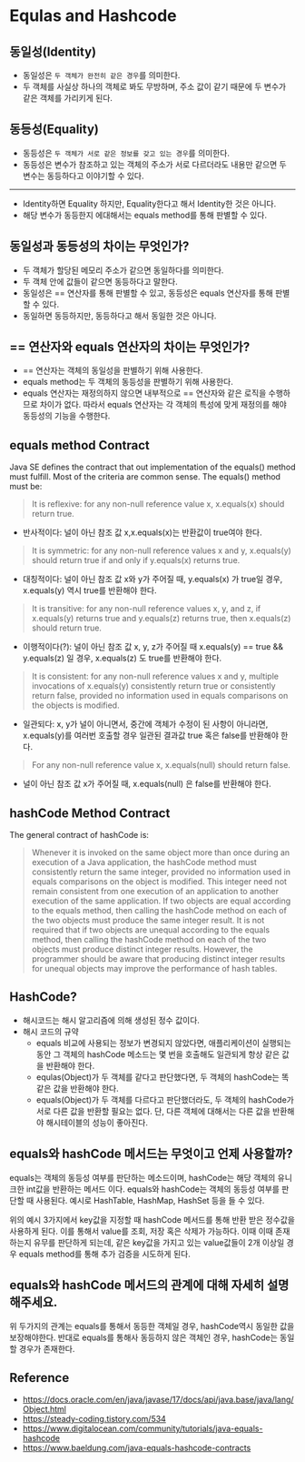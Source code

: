 # Equlas and Hashcode 

## 동일성(Identity)

* 동일성은 `두 객체가 완전히 같은 경우`를 의미한다.
* 두 객체를 사실상 하나의 객체로 봐도 무방하며, 주소 값이 같기 때문에 두 변수가 같은 객체를 가리키게 된다.

## 동등성(Equality)

* 동등성은 `두 객체가 서로 같은 정보를 갖고 있는 경우`를 의미한다.
* 동등성은 변수가 참조하고 있는 객체의 주소가 서로 다르더라도 내용만 같으면 두 변수는 동등하다고 이야기할 수 있다. 

---
* Identity하면 Equality 하지만, Equality한다고 해서 Identity한 것은 아니다.
* 해당 변수가 동등한지 에대해서는 equals method를 통해 판별할 수 있다.


## 동일성과 동등성의 차이는 무엇인가?
* 두 객체가 할당된 메모리 주소가 같으면 동일하다를 의미한다.
* 두 객체 안에 값들이 같으면 동등하다고 말한다.
* 동일성은 == 연산자를 통해 판별할 수 있고, 동등성은 equals 연산자를 통해 판별할 수 있다.
* 동일하면 동등하지만, 동등하다고 해서 동일한 것은 아니다.


## == 연산자와 equals 연산자의 차이는 무엇인가?
* == 연산자는 객체의 동일성을 판별하기 위해 사용한다.
* equals method는 두 객체의 동등성을 판별하기 위해 사용한다.
* equals 연산자는 재정의하지 않으면 내부적으로 == 연산자와 같은 로직을 수행하므로 차이가 없다. 따라서 equals 연산자는 각 객체의 특성에 맞게 재정의를 해야 동등성의 기능을 수행한다.


## equals method Contract

Java SE defines the contract that out implementation of the equals() method must fulfill. Most of the criteria are common sense.
The equals() method must be:

> It is reflexive: for any non-null reference value x, x.equals(x) should return true.
* 반사적이다: 널이 아닌 참조 값 x,x.equals(x)는 반환값이 true여야 한다.
> It is symmetric: for any non-null reference values x and y, x.equals(y) should return true if and only if y.equals(x) returns true.
* 대칭적이다: 널이 아닌 참조 값 x와 y가 주어질 때, y.equals(x) 가 true일 경우, x.equals(y) 역시 true를 반환해야 한다.
> It is transitive: for any non-null reference values x, y, and z, if x.equals(y) returns true and y.equals(z) returns true, then x.equals(z) should return true.
* 이행적이다(?): 널이 아닌 참조 값 x, y, z가 주어질 때  x.equals(y) == true && y.equals(z) 일 경우, x.equals(z) 도 true를 반환해야 한다.
> It is consistent: for any non-null reference values x and y, multiple invocations of x.equals(y) consistently return true or consistently return false, provided no information used in equals comparisons on the objects is modified.
* 일관되다: x, y가 널이 아니면서, 중간에 객체가 수정이 된 사항이 아니라면, x.equals(y)를 여러번 호출할 경우 일관된 결과값 true 혹은 false를 반환해야 한다.
> For any non-null reference value x, x.equals(null) should return false.
* 널이 아닌 참조 값 x가 주어질 때, x.equals(null) 은 false를 반환해야 한다.

## hashCode Method Contract

The general contract of hashCode is:

> Whenever it is invoked on the same object more than once during an execution of a Java application, the hashCode method must consistently return the same integer, provided no information used in equals comparisons on the object is modified. This integer need not remain consistent from one execution of an application to another execution of the same application.
> If two objects are equal according to the equals method, then calling the hashCode method on each of the two objects must produce the same integer result.
> It is not required that if two objects are unequal according to the equals method, then calling the hashCode method on each of the two objects must produce distinct integer results. However, the programmer should be aware that producing distinct integer results for unequal objects may improve the performance of hash tables.


## HashCode? 

* 해시코드는 해시 알고리즘에 의해 생성된 정수 값이다.
* 해시 코드의 규약
  * equals 비교에 사용되는 정보가 변경되지 않았다면, 애플리케이션이 실행되는 동안 그 객체의 hashCode 메소드는 몇 번을 호출해도 일관되게 항상 같은 값을 반환해야 한다.
  * equlas(Object)가 두 객체를 같다고 판단했다면, 두 객체의 hashCode는 똑같은 값을 반환해야 한다.
  * equals(Object)가 두 객체를 다르다고 판단했더라도, 두 객체의 hashCode가 서로 다른 값을 반환할 필요는 없다. 단, 다른 객체에 대해서는 다른 값을 반환해야 해시테이블의 성능이 좋아진다.

## equals와 hashCode 메서드는 무엇이고 언제 사용할까?

equals는 객체의 동등성 여부를 판단하는 메소드이며, hashCode는 해당 객체의 유니크한 int값을 반환하는 메서드 이다.
equals와 hashCode는 객체의 동등성 여부를 판단할 때 사용된다. 예시로 HashTable, HashMap, HashSet 등을 들 수 있다. 

위의 예시 3가지에서 key값을 지정할 때 hashCode 메서드를 통해 반환 받은 정수값을 사용하게 된다. 이를 통해서 value를 조회, 저장 혹은 삭제가 가능하다.
이때 이때 존재하는지 유무를 판단하게 되는데, 같은 key값을 가지고 있는 value값들이 2개 이상일 경우 equals method를 통해 추가 검증을 시도하게 된다.

## equals와 hashCode 메서드의 관계에 대해 자세히 설명해주세요.

위 두가지의 관계는 equals를 통해서 동등한 객체일 경우, hashCode역시 동일한 값을 보장해야한다.
반대로 equals를 통해사 동등하지 않은 객체인 경우, hashCode는 동일할 경우가 존재한다.

## Reference
* https://docs.oracle.com/en/java/javase/17/docs/api/java.base/java/lang/Object.html
* https://steady-coding.tistory.com/534
* https://www.digitalocean.com/community/tutorials/java-equals-hashcode
* https://www.baeldung.com/java-equals-hashcode-contracts